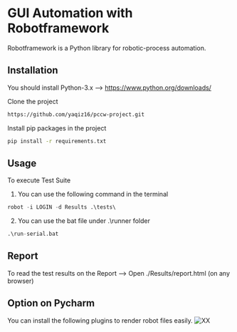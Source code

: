 # GUI Automation with Robotframework
Robotframework is a Python library for robotic-process automation.

## Installation
You should install Python-3.x --> https://www.python.org/downloads/

Clone the project
```bash
https://github.com/yaqiz16/pccw-project.git
```

Install pip packages in the project
```bash
pip install -r requirements.txt
```

## Usage
To execute Test Suite

1. You can use the following command in the terminal
```python
robot -i LOGIN -d Results .\tests\ 
```
2. You can use the bat file under .\runner folder
```python
.\run-serial.bat
```

## Report
To read the test results on the Report --> Open ./Results/report.html (on any browser)

## Option on Pycharm
You can install the following plugins to render robot files easily.
![XX](https://github.com/erayyagiz/pccw-project/assets/44574291/2497cfc7-640d-49b7-ab51-4318f3791b81)

